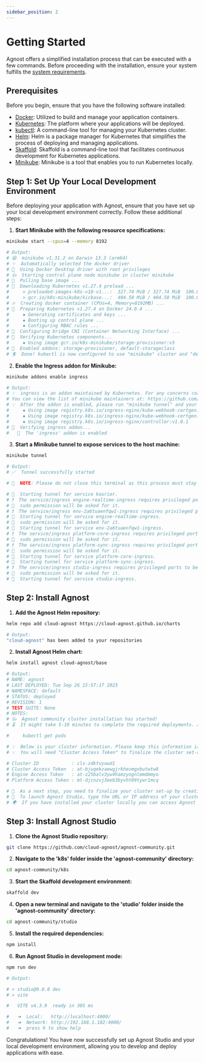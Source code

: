 ```yaml
---
sidebar_position: 2
---
```


# Getting Started

Agnost offers a simplified installation process that can be executed with a few
commands. Before proceeding with the installation, ensure your system fulfills
the [system requirements](/docs/installation/system-requirements).

## Prerequisites

Before you begin, ensure that you have the following software installed:

- [Docker](https://docs.docker.com/get-docker/): Utilized to build and manage
  your application containers.
- [Kubernetes](https://kubernetes.io/docs/setup/): The platform where your
  applications will be deployed.
- [kubectl](https://kubernetes.io/docs/tasks/tools/install-kubectl/): A
  command-line tool for managing your Kubernetes cluster.
- [Helm](https://helm.sh/docs/intro/install/): Helm is a package manager for
  Kubernetes that simplifies the process of deploying and managing applications.
- [Skaffold](https://skaffold.dev/docs/install/): Skaffold is a command-line
  tool that facilitates continuous development for Kubernetes applications.
- [Minikube](https://minikube.sigs.k8s.io/docs/start/): Minikube is a tool that
  enables you to run Kubernetes locally.

## Step 1: Set Up Your Local Development Environment

Before deploying your application with Agnost, ensure that you have set up your
local development environment correctly. Follow these additional steps:

1. **Start Minikube with the following resource specifications:**

```bash
minikube start --cpus=4 --memory 8192

# Output:
# 😄  minikube v1.31.2 on Darwin 13.3 (arm64)
# ✨  Automatically selected the docker driver
# 📌  Using Docker Desktop driver with root privileges
# 👍  Starting control plane node minikube in cluster minikube
# 🚜  Pulling base image ...
# 💾  Downloading Kubernetes v1.27.4 preload ...
#     > preloaded-images-k8s-v18-v1...:  327.74 MiB / 327.74 MiB  100.00% 6.99 Mi
#     > gcr.io/k8s-minikube/kicbase...:  404.50 MiB / 404.50 MiB  100.00% 6.29 Mi
# 🔥  Creating docker container (CPUs=4, Memory=8192MB) ...
# 🐳  Preparing Kubernetes v1.27.4 on Docker 24.0.4 ...
#     ▪ Generating certificates and keys ...
#     ▪ Booting up control plane ...
#     ▪ Configuring RBAC rules ...
# 🔗  Configuring bridge CNI (Container Networking Interface) ...
# 🔎  Verifying Kubernetes components...
#     ▪ Using image gcr.io/k8s-minikube/storage-provisioner:v5
# 🌟  Enabled addons: storage-provisioner, default-storageclass
# 🏄  Done! kubectl is now configured to use "minikube" cluster and "default" namespace by default
```

2. **Enable the Ingress addon for Minikube:**

```bash
minikube addons enable ingress

# Output:
# 💡  ingress is an addon maintained by Kubernetes. For any concerns contact minikube on GitHub.
# You can view the list of minikube maintainers at: https://github.com/kubernetes/minikube/blob/master/OWNERS
# 💡  After the addon is enabled, please run "minikube tunnel" and your ingress resources would be available at "127.0.0.1"
#     ▪ Using image registry.k8s.io/ingress-nginx/kube-webhook-certgen:v20230407
#     ▪ Using image registry.k8s.io/ingress-nginx/kube-webhook-certgen:v20230407
#     ▪ Using image registry.k8s.io/ingress-nginx/controller:v1.8.1
# 🔎  Verifying ingress addon...
#  	🌟  The 'ingress' addon is enabled
```

3. **Start a Minikube tunnel to expose services to the host machine:**

```bash
minikube tunnel

# Output:
# ✅  Tunnel successfully started

# 📌  NOTE: Please do not close this terminal as this process must stay alive for the tunnel to be accessible ...

# 🏃  Starting tunnel for service kourier.
# ❗  The service/ingress engine-realtime-ingress requires privileged ports to be exposed: [80 443]
# 🔑  sudo permission will be asked for it.
# ❗  The service/ingress env-2a6tuaenfqw1-ingress requires privileged ports to be exposed: [80 443]
# 🏃  Starting tunnel for service engine-realtime-ingress.
# 🔑  sudo permission will be asked for it.
# 🏃  Starting tunnel for service env-2a6tuaenfqw1-ingress.
# ❗  The service/ingress platform-core-ingress requires privileged ports to be exposed: [80 443]
# 🔑  sudo permission will be asked for it.
# ❗  The service/ingress platform-sync-ingress requires privileged ports to be exposed: [80 443]
# 🔑  sudo permission will be asked for it.
# 🏃  Starting tunnel for service platform-core-ingress.
# 🏃  Starting tunnel for service platform-sync-ingress.
# ❗  The service/ingress studio-ingress requires privileged ports to be exposed: [80 443]
# 🔑  sudo permission will be asked for it.
# 🏃  Starting tunnel for service studio-ingress.
```

## Step 2: Install Agnost

1. **Add the Agnost Helm repository:**

```bash
helm repo add cloud-agnost https://cloud-agnost.github.io/charts

# Output:
"cloud-agnost" has been added to your repositories
```

2. **Install Agnost Helm chart:**

```bash
helm install agnost cloud-agnost/base

# Output:
# NAME: agnost
# LAST DEPLOYED: Tue Sep 26 15:57:17 2023
# NAMESPACE: default
# STATUS: deployed
# REVISION: 1
# TEST SUITE: None
# NOTES:
# 👍  Agnost community cluster installation has started!
# ⏳  It might take 5-10 minutes to complete the required deployments. Please check your cluster deployment status by running:

#     kubectl get pods

# 💡  Below is your cluster information. Please keep this information in a safe place.
# 💡  You will need "Cluster Access Token" to finalize the cluster set-up through Agnost Studio which is installed in your Kubernetes cluster.

# Cluster ID            : cls-zdktvyowd1
# Cluster Access Token  : at-bjuqekzaewgjrkhevmgxbutwtw8
# Engine Access Token   : at-z25balv3yw4hamzyognlmmdmmyo
# Platform Access Token : mt-djcnzvj3eeb3byvht09tywr1mcq

# 📣  As a next step, you need to finalize your cluster set-up by creating your user account through Agnost Studio.
# 📣  To launch Agnost Studio, type the URL or IP address of your cluster on your browser (e.g., http(s)://<your cluster URL or IP>).
# 🌍  If you have installed your cluster locally you can access Agnost Studio at http://localhost
```

## Step 3: Install Agnost Studio

1. **Clone the Agnost Studio repository:**

```bash
git clone https://github.com/cloud-agnost/agnost-community.git
```

2. **Navigate to the 'k8s' folder inside the 'agnost-community' directory:**

```bash
cd agnost-community/k8s
```

3. **Start the Skaffold development environment:**

```bash
skaffold dev
```

4. **Open a new terminal and navigate to the 'studio' folder inside the
   'agnost-community' directory:**

```bash
cd agnost-community/studio
```

5. **Install the required dependencies:**

```bash
npm install
```

6. **Run Agnost Studio in development mode:**

```bash
npm run dev

# Output:

# > studio@0.0.0 dev
# > vite

#   VITE v4.3.9  ready in 305 ms

#   ➜  Local:   http://localhost:4000/
#   ➜  Network: http://192.168.1.102:4000/
#   ➜  press h to show help

```

Congratulations! You have now successfully set up Agnost Studio and your local
development environment, allowing you to develop and deploy applications with
ease.
